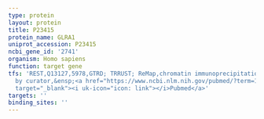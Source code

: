 ```yaml
---
type: protein
layout: protein
title: P23415
protein_name: GLRA1
uniprot_accession: P23415
ncbi_gene_id: '2741'
organism: Homo sapiens
function: target gene
tfs: 'REST,Q13127,5978,GTRD; TRRUST; ReMap,chromatin immunoprecipitation assay; inferred
  by curator,&ensp;<a href="https://www.ncbi.nlm.nih.gov/pubmed/?term=12944912%5Buid%5D"
  target="_blank"><i uk-icon="icon: link"></i>Pubmed</a>'
targets: ''
binding_sites: ''
---
```

